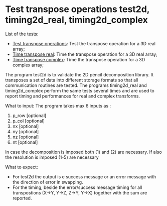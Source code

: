 # Test transpose operations test2d, timing2d_real, timing2d_complex 


List of the tests:
- [Test transpose operations](test2d.f90): Test the transpose operation for a 3D real array; 
- [Time transpose real](timing2d_real.f90): Time the transpose operation for a 3D real array; 
- [Time transpose complex](timing2d_complex.f90): Time the transpose operation for a 3D complex array; 

The program test2d is to validate the 2D pencil decomposition library. It transposes
a set of data into different storage formats so that all communication routines
are tested.
The programs timing2d_real and timing2d_complex perform the same tests several times 
and are used to report timing and performances for real and complex transforms. 

What to input: The program takes max 6 inputs as : 

1. p_row [optional]
1. p_col [optional] 
1. nx    [optional]
1. ny    [optional]
1. nz    [optional]
1. nt    [optional]

In case the decomposition is imposed both (1) and (2) are necessary. 
If also the resolution is imposed (1-5) are necessary

What to expect: 
- For test2d the output is e success message or an error message with the direction of error in swapping. 
- For the timing, beside the error/success message timing for all transpostions
  (X->Y, Y->Z, Z->Y, Y->X) together with the sum are reported. 
